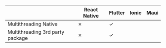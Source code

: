 |                                  | React Native | Flutter | Ionic | Maui |
|----------------------------------|--------------|---------|-------|------|
| Multithreading Native            | &cross;      | &check; |       |      |
| Multithreading 3rd party package | &cross;      | &check; |       |      |